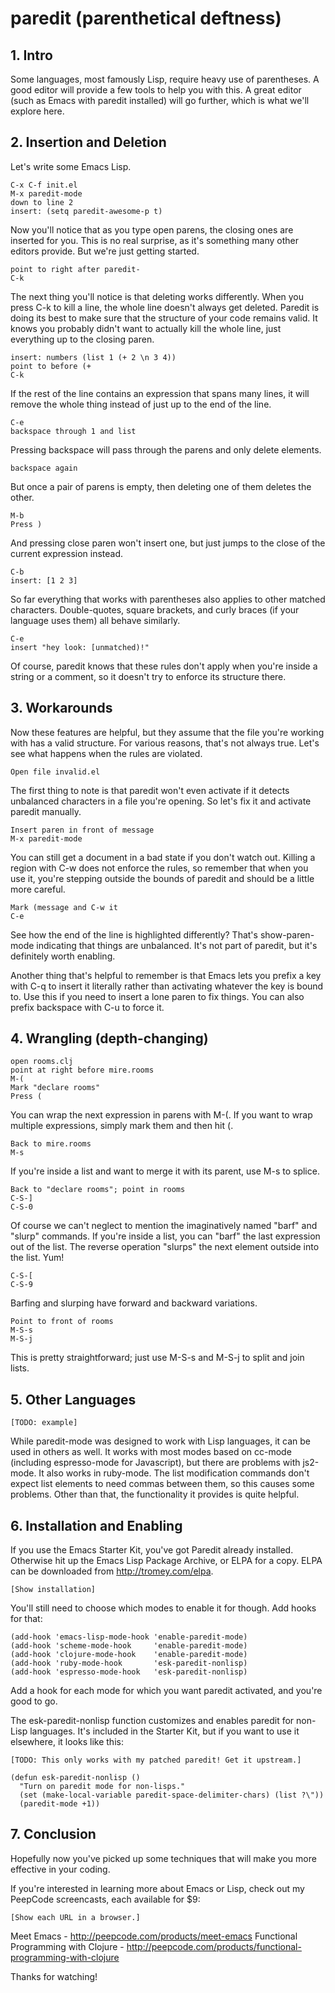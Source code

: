 # paredit (parenthetical deftness)

## 1. Intro

Some languages, most famously Lisp, require heavy use of
parentheses. A good editor will provide a few tools to help you with
this. A great editor (such as Emacs with paredit installed) will go
further, which is what we'll explore here.

## 2. Insertion and Deletion

Let's write some Emacs Lisp.

    C-x C-f init.el
    M-x paredit-mode
    down to line 2
    insert: (setq paredit-awesome-p t)

Now you'll notice that as you type open parens, the closing ones are
inserted for you. This is no real surprise, as it's something many
other editors provide. But we're just getting started.

    point to right after paredit-
    C-k

The next thing you'll notice is that deleting works differently. When
you press C-k to kill a line, the whole line doesn't always get
deleted. Paredit is doing its best to make sure that the structure of
your code remains valid. It knows you probably didn't want to actually
kill the whole line, just everything up to the closing paren.

    insert: numbers (list 1 (+ 2 \n 3 4))
    point to before (+
    C-k

If the rest of the line contains an expression that spans many lines,
it will remove the whole thing instead of just up to the end of the
line.

    C-e
    backspace through 1 and list

Pressing backspace will pass through the parens and only delete elements.

    backspace again

But once a pair of parens is empty, then deleting one of them deletes
the other.

    M-b
    Press )

And pressing close paren won't insert one, but just jumps to the close
of the current expression instead.

    C-b
    insert: [1 2 3]

So far everything that works with parentheses also applies to other
matched characters. Double-quotes, square brackets, and curly braces
(if your language uses them) all behave similarly.

    C-e
    insert "hey look: [unmatched)!"

Of course, paredit knows that these rules don't apply when you're
inside a string or a comment, so it doesn't try to enforce its
structure there.

## 3. Workarounds

Now these features are helpful, but they assume that the file you're
working with has a valid structure. For various reasons, that's not
always true. Let's see what happens when the rules are violated.

    Open file invalid.el

The first thing to note is that paredit won't even activate if it
detects unbalanced characters in a file you're opening. So let's fix
it and activate paredit manually.

    Insert paren in front of message
    M-x paredit-mode

You can still get a document in a bad state if you don't watch
out. Killing a region with C-w does not enforce the rules, so remember
that when you use it, you're stepping outside the bounds of paredit
and should be a little more careful.

    Mark (message and C-w it
    C-e

See how the end of the line is highlighted differently? That's
show-paren-mode indicating that things are unbalanced. It's not part
of paredit, but it's definitely worth enabling.

Another thing that's helpful to remember is that Emacs lets you prefix
a key with C-q to insert it literally rather than activating whatever
the key is bound to. Use this if you need to insert a lone paren to
fix things. You can also prefix backspace with C-u to force it.

## 4. Wrangling (depth-changing)

    open rooms.clj
    point at right before mire.rooms
    M-(
    Mark "declare rooms"
    Press (

You can wrap the next expression in parens with M-(. If you want to
wrap multiple expressions, simply mark them and then hit (.

    Back to mire.rooms
    M-s

If you're inside a list and want to merge it with its parent, use M-s
to splice.

    Back to "declare rooms"; point in rooms
    C-S-]
    C-S-0

Of course we can't neglect to mention the imaginatively named "barf"
and "slurp" commands. If you're inside a list, you can "barf" the last
expression out of the list. The reverse operation "slurps" the next
element outside into the list. Yum!

    C-S-[
    C-S-9

Barfing and slurping have forward and backward variations.

    Point to front of rooms
    M-S-s
    M-S-j

This is pretty straightforward; just use M-S-s and M-S-j to split and
join lists.

## 5. Other Languages

    [TODO: example]

While paredit-mode was designed to work with Lisp languages, it can be
used in others as well. It works with most modes based on cc-mode
(including espresso-mode for Javascript), but there are problems with
js2-mode. It also works in ruby-mode. The list modification commands
don't expect list elements to need commas between them, so this causes
some problems. Other than that, the functionality it provides is quite
helpful.

## 6. Installation and Enabling

If you use the Emacs Starter Kit, you've got Paredit already
installed. Otherwise hit up the Emacs Lisp Package Archive, or ELPA
for a copy. ELPA can be downloaded from http://tromey.com/elpa.

    [Show installation]

You'll still need to choose which modes to enable it for though. Add
hooks for that:

    (add-hook 'emacs-lisp-mode-hook 'enable-paredit-mode)
    (add-hook 'scheme-mode-hook     'enable-paredit-mode)
    (add-hook 'clojure-mode-hook    'enable-paredit-mode)
    (add-hook 'ruby-mode-hook       'esk-paredit-nonlisp)
    (add-hook 'espresso-mode-hook   'esk-paredit-nonlisp)

Add a hook for each mode for which you want paredit activated, and
you're good to go.

The esk-paredit-nonlisp function customizes and enables paredit for
non-Lisp languages. It's included in the Starter Kit, but if you want
to use it elsewhere, it looks like this:

    [TODO: This only works with my patched paredit! Get it upstream.]

    (defun esk-paredit-nonlisp ()
      "Turn on paredit mode for non-lisps."
      (set (make-local-variable paredit-space-delimiter-chars) (list ?\"))
      (paredit-mode +1))

## 7. Conclusion

Hopefully now you've picked up some techniques that will make you more
effective in your coding.

If you're interested in learning more about Emacs or Lisp, check out
my PeepCode screencasts, each available for $9:

    [Show each URL in a browser.]

Meet Emacs - http://peepcode.com/products/meet-emacs
Functional Programming with Clojure - http://peepcode.com/products/functional-programming-with-clojure

Thanks for watching!

